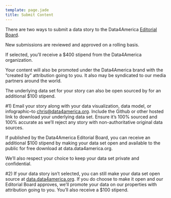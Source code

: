 ```yaml
---
template: page.jade
title: Submit Content
---
```


There are two ways to submit a data story to the Data4America [Editorial Board](/team).

New submissions are reviewed and approved on a rolling basis.

If selected, you’ll receive a $400 stipend from the Data4America organization.

Your content will also be promoted under the Data4America brand with the “created by” attribution going to you. It also may be syndicated to our media partners around the world.

The underlying data set for your story can also be open sourced by for an additional $100 stipend.

#1) Email your story along with your data visualization, data model, or infographic–to [chris@data4america.org](mailto:chris@data4america.org). Include the Github or other hosted link to download your underlying data set. Ensure it’s 100% sourced and 100% accurate as we’ll reject any story with non-authoritative original data sources.

If published by the Data4America Editorial Board, you can receive an additional $100 stipend by making your data set open and available to the public for free download at data.data4america.org.

We’ll also respect your choice to keep your data set private and confidential.

#2) If your data story isn’t selected, you can still make your data set open source at [data.data4america.org](http://data.data4america.org/). If you do choose to make it open and our Editorial Board approves, we’ll promote your data on our properties with attribution going to you. You’ll also receive a $100 stipend.
